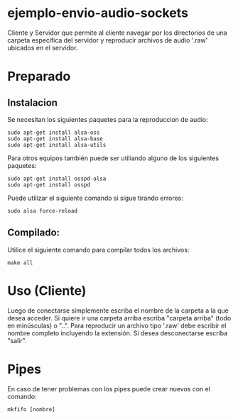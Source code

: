 # ejemplo-envio-audio-sockets

Cliente y Servidor que permite al cliente navegar por los directorios de una carpeta específica del servidor y reproducir archivos de audio '.raw' ubicados en el servidor.

# Preparado

## Instalacion

Se necesitan los siguientes paquetes para la reproduccion de audio:
```
sudo apt-get install alsa-oss
sudo apt-get install alsa-base
sudo apt-get install alsa-utils
```

Para otros equipos también puede ser utiliando alguno de los siguientes paquetes:
```
sudo apt-get install osspd-alsa
sudo apt-get install osspd
```

Puede utilizar el siguiente comando si sigue tirando errores:
```
sudo alsa force-reload
```

## Compilado:

Utilice el siguiente comando para compilar todos los archivos:
```
make all
```

# Uso (Cliente)

Luego de conectarse simplemente escriba el nombre de la carpeta a la que desea acceder.
Si quiere ir una carpeta arriba escriba "carpeta arriba" (todo en minúsculas) o "..".
Para reproducir un archivo tipo '.raw' debe escribir el nombre completo incluyendo la extensión.
Si desea desconectarse escriba "salir".

# Pipes

En caso de tener problemas con los pipes puede crear nuevos con el comando:
```
mkfifo [nombre]
```
